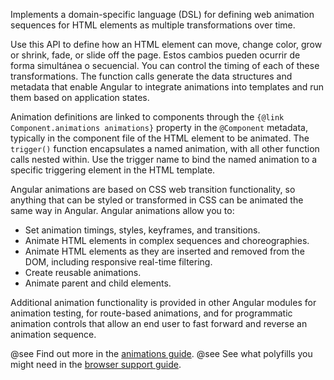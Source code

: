 Implements a domain-specific language (DSL) for defining web animation sequences for HTML elements as
multiple transformations over time.

Use this API to define how an HTML element can move, change color, grow or shrink, fade, or slide off
the page. Estos cambios pueden ocurrir de forma simultánea o secuencial. You can control the timing of each
of these transformations. The function calls generate the data structures and metadata that enable Angular
to integrate animations into templates and run them based on application states.

Animation definitions are linked to components through the `{@link Component.animations animations}`
property in the `@Component` metadata, typically in the component file of the HTML element to be animated.
The `trigger()` function encapsulates a named animation, with all other function calls nested within. Use
the trigger name to bind the named animation to a specific triggering element in the HTML template.

Angular animations are based on CSS web transition functionality, so anything that can be styled or
transformed in CSS can be animated the same way in Angular. Angular animations allow you to:

* Set animation timings, styles, keyframes, and transitions.
* Animate HTML elements in complex sequences and choreographies.
* Animate HTML elements as they are inserted and removed from the DOM, including responsive real-time
  filtering.
* Create reusable animations.
* Animate parent and child elements.

Additional animation functionality is provided in other Angular modules for animation testing, for
route-based animations, and for programmatic animation controls that allow an end user to fast forward
and reverse an animation sequence.

@see Find out more in the [animations guide](guide/animations).
@see See what polyfills you might need in the [browser support guide](guide/browser-support).
